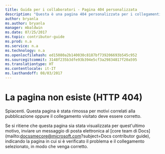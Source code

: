 ```yaml
---
title: Guida per i collaboratori - Pagina 404 personalizzata
description: "Questa è una pagina 404 personalizzata per i collegamenti della guida per i collaboratori che restituiscono un errore HTTP 404."
author: bryanla
ms.author: bryanla
manager: mbaldwin
ms.date: 07/25/2017
ms.topic: contributor-guide
ms.prod: n.a
ms.service: n.a
ms.technology: n.a
ms.openlocfilehash: ed15080a2b140030c8187bf739206693b545c952
ms.sourcegitcommit: 3148f235b3dfe93b394e5cf3a29834817f20a595
ms.translationtype: HT
ms.contentlocale: it-IT
ms.lasthandoff: 08/03/2017
---
```

# <a name="page-does-not-exist-http-404"></a>La pagina non esiste (HTTP 404)

Spiacenti. Questa pagina è stata rimossa per motivi correlati alla pubblicazione oppure il collegamento visitato deve essere corretto. 

Se si ritiene che questa pagina sia stata visualizzata per quest'ultimo motivo, inviare un messaggio di posta elettronica al [core team di Docs](mailto:docssmecore@microsoft.com?subject=Docs contributor guide), indicando la pagina in cui si è verificato il problema e il collegamento selezionato, in modo che venga corretto.
